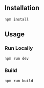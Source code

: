 ## Installation

`npm install`

## Usage

### Run Locally

`npm run dev`

### Build

`npm run build`

